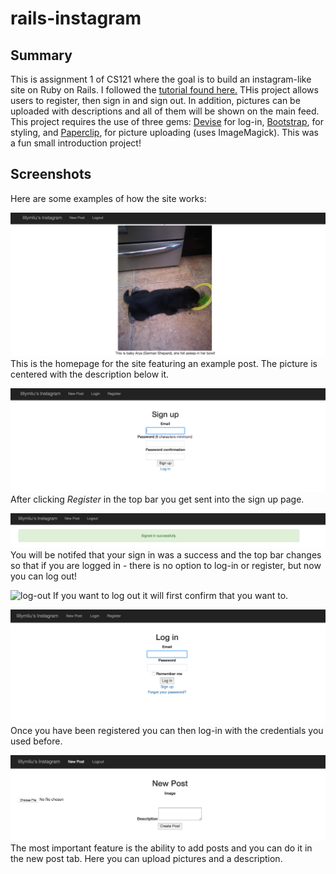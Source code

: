 # rails-instagram

## Summary
This is assignment 1 of CS121 where the goal is to build an instagram-like site on Ruby on Rails. I followed the [tutorial found here.](https://www.youtube.com/watch?v=MpFO4Zr0EPE) THis project allows users to register, then sign in and sign out. In addition, pictures can be uploaded with descriptions and all of them will be shown on the main feed. This project requires the use of three gems: [Devise](https://github.com/plataformatec/devise) for log-in, [Bootstrap](https://github.com/twbs/bootstrap-sass ), for styling, and [Paperclip](https://github.com/thoughtbot/paperclip), for picture uploading (uses ImageMagick). This was a fun small introduction project!

## Screenshots
Here are some examples of how the site works:

![homepage](images/homepage.png)
This is the homepage for the site featuring an example post. The picture is centered with the description below it.

![sign-up](images/sign-up.png)
After clicking *Register* in the top bar you get sent into the sign up page. 

![sign-up-success](images/sign-in-success.png)
You will be notifed that your sign in was a success and the top bar changes so that if you are logged in - there is no option to log-in or register, but now you can log out!

![log-out](images/sign-out.png)
If you want to log out it will first confirm that you want to. 

![log-in](images/log-in.png)
Once you have been registered you can then log-in with the credentials you used before.

![new-post](images/new-post.png)
The most important feature is the ability to add posts and you can do it in the new post tab. Here you can upload pictures and a description. 